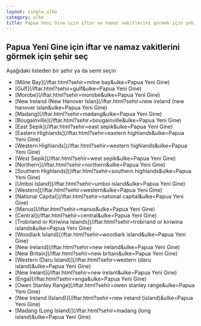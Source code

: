 ```yaml
---
layout: single_ulke
category: ulke
title: Papua Yeni Gine için iftar ve namaz vakitlerini görmek için şehir seç
---
```



## Papua Yeni Gine için iftar ve namaz vakitlerini görmek için şehir seç

Aşağıdaki listeden bir şehir ya da semt seçin


* [Milne Bay](/iftar.html?sehir=milne bay&ulke=Papua Yeni Gine)
* [Gulf](/iftar.html?sehir=gulf&ulke=Papua Yeni Gine)
* [Morobe](/iftar.html?sehir=morobe&ulke=Papua Yeni Gine)
* [New Ireland (New Hanover Islan](/iftar.html?sehir=new ireland (new hanover islan&ulke=Papua Yeni Gine)
* [Madang](/iftar.html?sehir=madang&ulke=Papua Yeni Gine)
* [Bougainville](/iftar.html?sehir=bougainville&ulke=Papua Yeni Gine)
* [East Sepik](/iftar.html?sehir=east sepik&ulke=Papua Yeni Gine)
* [Eastern Highlands](/iftar.html?sehir=eastern highlands&ulke=Papua Yeni Gine)
* [Western Highlands](/iftar.html?sehir=western highlands&ulke=Papua Yeni Gine)
* [West Sepik](/iftar.html?sehir=west sepik&ulke=Papua Yeni Gine)
* [Northern](/iftar.html?sehir=northern&ulke=Papua Yeni Gine)
* [Southern Highlands](/iftar.html?sehir=southern highlands&ulke=Papua Yeni Gine)
* [Umboi Island](/iftar.html?sehir=umboi island&ulke=Papua Yeni Gine)
* [Western](/iftar.html?sehir=western&ulke=Papua Yeni Gine)
* [National Capital](/iftar.html?sehir=national capital&ulke=Papua Yeni Gine)
* [Manus](/iftar.html?sehir=manus&ulke=Papua Yeni Gine)
* [Central](/iftar.html?sehir=central&ulke=Papua Yeni Gine)
* [Trobriand or Kiriwina Islands](/iftar.html?sehir=trobriand or kiriwina islands&ulke=Papua Yeni Gine)
* [Woodlark Island](/iftar.html?sehir=woodlark island&ulke=Papua Yeni Gine)
* [New Ireland](/iftar.html?sehir=new ireland&ulke=Papua Yeni Gine)
* [New Britain](/iftar.html?sehir=new britain&ulke=Papua Yeni Gine)
* [Western (Daru Island)](/iftar.html?sehir=western (daru island)&ulke=Papua Yeni Gine)
* [New Irelant](/iftar.html?sehir=new irelant&ulke=Papua Yeni Gine)
* [Enga](/iftar.html?sehir=enga&ulke=Papua Yeni Gine)
* [Owen Stanley Range](/iftar.html?sehir=owen stanley range&ulke=Papua Yeni Gine)
* [New Ireland (Island)](/iftar.html?sehir=new ireland (island)&ulke=Papua Yeni Gine)
* [Madang (Long Island)](/iftar.html?sehir=madang (long island)&ulke=Papua Yeni Gine)
